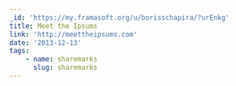 ```yaml
---
_id: 'https://my.framasoft.org/u/borisschapira/?urEnkg'
title: Meet the Ipsums
link: 'http://meettheipsums.com'
date: '2013-12-13'
tags:
    - name: sharemarks
      slug: sharemarks
---
```


<div class="markdown"><p></p></div>
